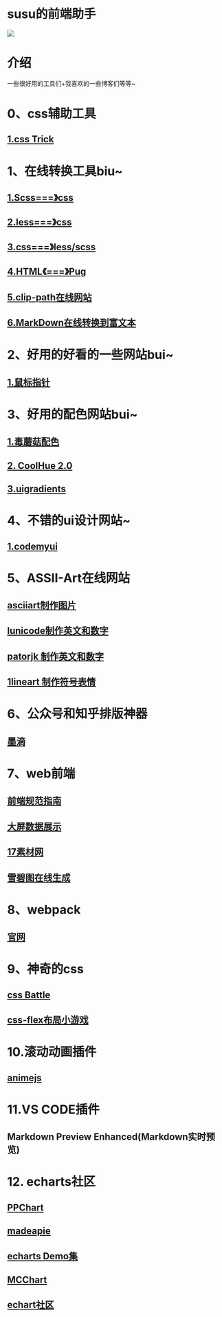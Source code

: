 # susu的前端助手
![](https://s3.bmp.ovh/imgs/2022/07/28/eabd10da48d873d2.png)
# 介绍
一些很好用的工具们+我喜欢的一些博客们等等~

# 0、css辅助工具
## [1.css Trick](https://csstrick.alipay.com/) 

# 1、在线转换工具biu~

## [1.Scss===》css](https://www.sassmeister.com/)

## [2.less===》css](http://tools.jb51.net/code/less2css)

## [3.css===》less/scss](https://www.sass.hk/css2sass/)

## [4.HTML《===》Pug](http://www.html2jade.org/)

## [5.clip-path在线网站](http://tools.jb51.net/code/css3path)

## [6.MarkDown在线转换到富文本](http://md.aclickall.com/)

# 2、好用的好看的一些网站bui~

## [1.鼠标指针](https://zhutix.com/tag/cursors/)

# 3、好用的配色网站bui~

## [1.毒蘑菇配色](https://color.dumogu.top/)

## [2. CoolHue 2.0](https://webkul.github.io/coolhue/)

## [3.uigradients](https://uigradients.com/#Anwar)

# 4、不错的ui设计网站~
## [1.codemyui](https://codemyui.com/)

# 5、ASSII-Art在线网站
## [asciiart制作图片](https://asciiart.club/)
## [lunicode制作英文和数字](https://lunicode.com/)
## [patorjk 制作英文和数字](http://patorjk.com/software/taag/)
## [1lineart 制作符号表情](http://1lineart.kulaone.com/)

# 6、公众号和知乎排版神器
## [墨滴](https://mdnice.com/)

# 7、web前端
## [前端规范指南](https://gitee.com/MinJieLiu/web-standard/)
## [大屏数据展示](https://gitee.com/lvyeyou/DaShuJuZhiDaPingZhanShi/)
## [17素材网](https://www.17sucai.com/)
## [雪碧图在线生成](https://www.toptal.com/developers/css/sprite-generator)

# 8、webpack
## [官网](https://webpack.docschina.org/)

# 9、神奇的css
## [css Battle](https://cssbattle.dev/)
## [css-flex布局小游戏](https://codingfantasy.com/games)

# 10.滚动动画插件
## [animejs](https://www.animejs.cn/)

# 11.VS CODE插件
## Markdown Preview Enhanced(Markdown实时预览)

# 12. echarts社区
## [PPChart](http://www.ppchart.com/#/)
## [madeapie](https://madeapie.com/#/)
## [echarts Demo集](https://www.isqqw.com/)
## [MCChart](http://echarts.zhangmuchen.top/#/index)
## [echart社区](https://www.makeapie.cn/echarts)


